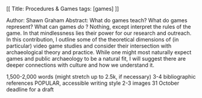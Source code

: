 [[
Title: Procedures & Games
tags: [games]
]]

Author: Shawn Graham
Abstract:
What do games teach? What do games represent? What can games _do_ ? Nothing, except interpret the rules of the game. In that mindlessness lies their power for our research and outreach. In this contribution, I outline some of the theoretical dimensions of (in particular) video game studies and consider their intersection with archaeological theory and practice. While one might most naturally expect games and public archaeology to be a natural fit, I will suggest there are deeper connections with culture and how we understand it.

1,500-2,000 words (might stretch up to 2.5k, if necessary)
3-4 bibliographic references
POPULAR, accessible writing style
2-3 images
31 October deadline for a draft
